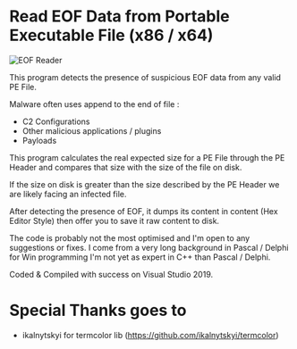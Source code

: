 # Read EOF Data from Portable Executable File (x86 / x64)

![EOF Reader](https://i.imgur.com/XaZfB5v.jpg "EOF Reader")

This program detects the presence of suspicious EOF data from any valid PE File.

Malware often uses append to the end of file :

* C2 Configurations
* Other malicious applications / plugins
* Payloads

This program calculates the real expected size for a PE File through the PE Header and compares that size with the size of the file on disk. 

If the size on disk is greater than the size described by the PE Header we are likely facing an infected file. 

After detecting the presence of EOF, it dumps its content in content (Hex Editor Style) then offer you to save it raw content to disk.

The code is probably not the most optimised and I'm open to any suggestions or fixes. I come from a very long background in Pascal / Delphi for Win programming 
I'm not yet as expert in C++ than Pascal / Delphi. 

Coded & Compiled with success on Visual Studio 2019.

# Special Thanks goes to 

* ikalnytskyi for termcolor lib (https://github.com/ikalnytskyi/termcolor)

